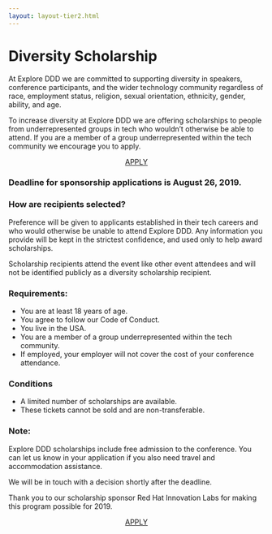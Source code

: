 ```yaml
---
layout: layout-tier2.html
---
```

<div class="section hero scholarship"></div>
<div class="container">
  <div class="col-lg-6 col-lg-offset-3">
    <h1 class="text-center">Diversity Scholarship</h1>
    <p>At Explore DDD we are committed to supporting diversity in speakers, conference participants, and the wider technology community regardless of race, employment status, religion, sexual orientation, ethnicity, gender, ability, and age.</p>
    <p>To increase diversity at Explore DDD we are offering scholarships to people from underrepresented groups in tech who wouldn’t otherwise be able to attend. If you are a member of a group underrepresented within the tech community we encourage you to apply.</p>
    <div class="col-xs-12" align="center">
        <a class="btn" href="https://virtualgenius.typeform.com/to/HpoNqC">APPLY</a>
    </div>
    <h3>Deadline for sponsorship applications is August 26, 2019.</h3>
    <h3>How are recipients selected?</h3>
    <p>Preference will be given to applicants established in their tech careers and who would otherwise be unable to attend Explore DDD.  Any information you provide will be kept in the strictest confidence, and used only to help award scholarships.</p>
    <p>Scholarship recipients attend the event like other event attendees and will not be identified publicly as a diversity scholarship recipient.</p>
    <h3>Requirements:</h3>
    <ul>
        <li>You are at least 18 years of age.</li>
        <li>You agree to follow our Code of Conduct.</li>
        <li>You live in the USA.</li>
        <li>You are a member of a group underrepresented within the tech community.</li>
        <li>If employed, your employer will not cover the cost of your conference attendance.</li>
    </ul>
    <h3>Conditions</h3>
    <ul>
        <li>A limited number of scholarships are available.</li>
        <li>These tickets cannot be sold and are non-transferable.</li>
    </ul>
    <h3>Note:</h3>
    <p>Explore DDD scholarships include free admission to the conference. You can let us know in your application if you also need travel and accommodation assistance.</p>
    <p>We will be in touch with a decision shortly after the deadline.</p>
    <p>Thank you to our scholarship sponsor Red Hat Innovation Labs for making this program possible for 2019.</p>
    <div class="col-xs-12" align="center">
        <a class="btn" href="https://virtualgenius.typeform.com/to/HpoNqC">APPLY</a>
    </div>
  </div>
</div>
